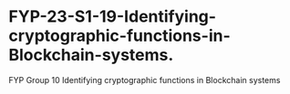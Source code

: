 # FYP-23-S1-19-Identifying-cryptographic-functions-in-Blockchain-systems.
FYP Group 10 Identifying cryptographic functions in Blockchain systems

